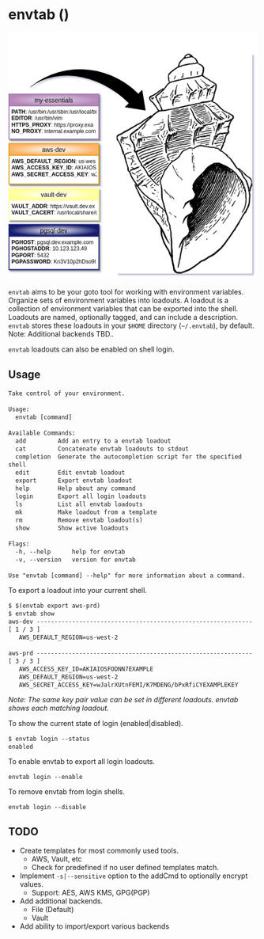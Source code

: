 # envtab ()

![diagram](diagram.png "Take control of your environment")

`envtab` aims to be your goto tool for working with environment variables. Organize sets of environment variables into loadouts. A loadout is a collection of environment variables that can be exported into the shell. Loadouts are named, optionally tagged, and can include a description. `envtab` stores these loadouts in your `$HOME` directory (`~/.envtab`), by default. Note: Additional backends TBD..

`envtab` loadouts can also be enabled on shell login.

## Usage

```text
Take control of your environment.

Usage:
  envtab [command]

Available Commands:
  add         Add an entry to a envtab loadout
  cat         Concatenate envtab loadouts to stdout
  completion  Generate the autocompletion script for the specified shell
  edit        Edit envtab loadout
  export      Export envtab loadout
  help        Help about any command
  login       Export all login loadouts
  ls          List all envtab loadouts
  mk          Make loadout from a template
  rm          Remove envtab loadout(s)
  show        Show active loadouts

Flags:
  -h, --help      help for envtab
  -v, --version   version for envtab

Use "envtab [command] --help" for more information about a command.
```

To export a loadout into your current shell.

```text
$ $(envtab export aws-prd)
$ envtab show
aws-dev ------------------------------------------------------------- [ 1 / 3 ]
   AWS_DEFAULT_REGION=us-west-2

aws-prd ------------------------------------------------------------- [ 3 / 3 ]
   AWS_ACCESS_KEY_ID=AKIAIOSFODNN7EXAMPLE
   AWS_DEFAULT_REGION=us-west-2
   AWS_SECRET_ACCESS_KEY=wJalrXUtnFEMI/K7MDENG/bPxRfiCYEXAMPLEKEY
```

*Note: The same key pair value can be set in different loadouts. envtab shows each matching loadout.*

To show the current state of login (enabled|disabled).

```text
$ envtab login --status
enabled
```

To enable envtab to export all login loadouts.

```text
envtab login --enable
```

To remove envtab from login shells.

```text
envtab login --disable
```

## TODO

- Create templates for most commonly used tools.
  - AWS, Vault, etc
  - Check for predefined if no user defined templates match.
- Implement `-s|--sensitive` option to the addCmd to optionally encrypt values.
  - Support: AES, AWS KMS, GPG(PGP)
- Add additional backends.
  - File (Default)
  - Vault
- Add ability to import/export various backends
